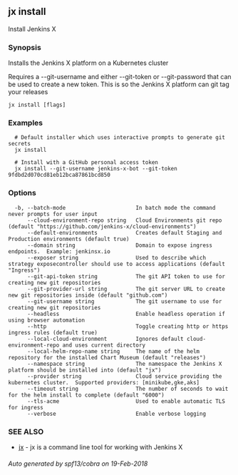 ## jx install

Install Jenkins X

### Synopsis


Installs the Jenkins X platform on a Kubernetes cluster 

Requires a --git-username and either --git-token or --git-password that can be used to create a new token. This is so the Jenkins X platform can git tag your releases

```
jx install [flags]
```

### Examples

```
  # Default installer which uses interactive prompts to generate git secrets
  jx install
  
  # Install with a GitHub personal access token
  jx install --git-username jenkins-x-bot --git-token 9fdbd2d070cd81eb12bca87861bcd850
```

### Options

```
  -b, --batch-mode                      In batch mode the command never prompts for user input
      --cloud-environment-repo string   Cloud Environments git repo (default "https://github.com/jenkins-x/cloud-environments")
      --default-environments            Creates default Staging and Production environments (default true)
      --domain string                   Domain to expose ingress endpoints.  Example: jenkinsx.io
      --exposer string                  Used to describe which strategy exposecontroller should use to access applications (default "Ingress")
      --git-api-token string            The git API token to use for creating new git repositories
      --git-provider-url string         The git server URL to create new git repositories inside (default "github.com")
      --git-username string             The git username to use for creating new git repositories
      --headless                        Enable headless operation if using browser automation
      --http                            Toggle creating http or https ingress rules (default true)
      --local-cloud-environment         Ignores default cloud-environment-repo and uses current directory 
      --local-helm-repo-name string     The name of the helm repository for the installed Chart Museum (default "releases")
      --namespace string                The namespace the Jenkins X platform should be installed into (default "jx")
      --provider string                 Cloud service providing the kubernetes cluster.  Supported providers: [minikube,gke,aks]
      --timeout string                  The number of seconds to wait for the helm install to complete (default "6000")
      --tls-acme                        Used to enable automatic TLS for ingress
      --verbose                         Enable verbose logging
```

### SEE ALSO
* [jx](jx.md)	 - jx is a command line tool for working with Jenkins X

###### Auto generated by spf13/cobra on 19-Feb-2018

